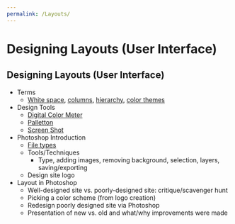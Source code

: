 ```yaml
---
permalink: /Layouts/
---
```

# Designing Layouts (User Interface)

## Designing Layouts (User Interface)
- Terms 
  - <a href="https://1stwebdesigner.com/beautiful-whitespace-web-design/">White space</a>, <a href="https://www.smashingmagazine.com/2017/12/building-better-ui-designs-layout-grids/">columns</a>, <a href="https://www.woodst.com/web-design-development/hierarchy-web-site-design/">hierarchy</a>, <a href="https://paletton.com/#uid=1000u0kllllaFw0g0qFqFg0w0aF">color themes</a>
- Design Tools
  - <a href="https://support.apple.com/guide/digital-color-meter/welcome/mac">Digital Color Meter</a>
  - <a href="https://paletton.com/#uid=1000u0kllllaFw0g0qFqFg0w0aF">Palletton</a>
  - <a href="https://support.apple.com/en-us/HT201361">Screen Shot</a>
- Photoshop Introduction
  - <a href="https://helpx.adobe.com/photoshop/using/file-formats.html">File types</a>
  - Tools/Techniques
    - Type, adding images, removing background, selection, layers, saving/exporting
  - Design site logo
- Layout in Photoshop
  - Well-designed site vs. poorly-designed site: critique/scavenger hunt
  - Picking a color scheme (from logo creation)
  - Redesign poorly designed site via Photoshop
  - Presentation of new vs. old and what/why improvements were made
